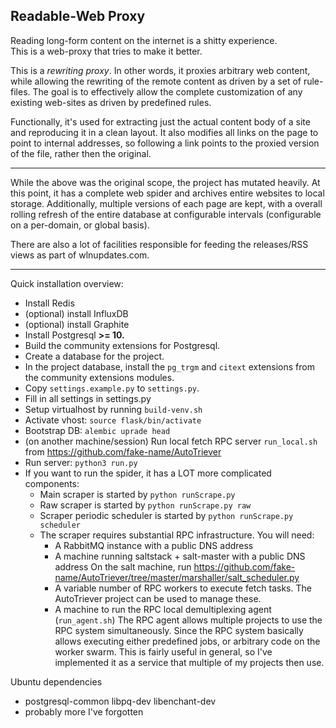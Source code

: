 ## Readable-Web Proxy

Reading long-form content on the internet is a shitty experience.   
This is a web-proxy that tries to make it better.

This is a *rewriting proxy*. In other words, it proxies arbitrary web
content, while allowing the rewriting of the remote content as driven
by a set of rule-files. The goal is to effectively allow the complete
customization of any existing web-sites as driven by predefined rules.

Functionally, it's used for extracting just the actual content body
of a site and reproducing it in a clean layout. It also modifies
all links on the page to point to internal addresses, so following a
link points to the proxied version of the file, rather then the original.

---

While the above was the original scope, the project has mutated heavily. At this 
point, it has a complete web spider and archives entire websites to local storage.
Additionally, multiple versions of each page are kept, with a overall rolling
refresh of the entire database at configurable intervals (configurable on a
per-domain, or global basis).

There are also a lot of facilities responsible for feeding the releases/RSS views
as part of wlnupdates.com.

---

Quick installation overview:

 - Install Redis 
 - (optional) install InfluxDB
 - (optional) install Graphite
 - Install Postgresql **>= 10.** 
 - Build the community extensions for Postgresql.
 - Create a database for the project.
 - In the project database, install the `pg_trgm` and `citext` extensions from the 
    community extensions modules.
 - Copy `settings.example.py` to `settings.py`.
 - Fill in all settings in settings.py
 - Setup virtualhost by running `build-venv.sh`
 - Activate vhost: `source flask/bin/activate`
 - Bootstrap DB: `alembic uprade head`
 - (on another machine/session) Run local fetch RPC server `run_local.sh` from 
 	https://github.com/fake-name/AutoTriever
 - Run server: `python3 run.py`
 - If you want to run the spider, it has a LOT more complicated components:
	 - Main scraper is started by `python runScrape.py`
	 - Raw scraper is started by `python runScrape.py raw`
	 - Scraper periodic scheduler is started by `python runScrape.py scheduler`
	 - The scraper requires substantial RPC infrastructure. You will need:
	 	+ A RabbitMQ instance with a public DNS address
	 	+ A machine running saltstack + salt-master with a public DNS address
	 		On the salt machine, run 
	 		https://github.com/fake-name/AutoTriever/tree/master/marshaller/salt_scheduler.py
	 	+ A variable number of RPC workers to execute fetch tasks. The 
	 		AutoTriever project can be used to manage these.
	 	+ A machine to run the RPC local demultiplexing agent (`run_agent.sh`)
	    The RPC agent allows multiple projects to use the RPC system 
	    simultaneously. Since the RPC system basically allows executing 
	    either predefined jobs, or arbitrary code on the worker swarm. This 
	    is fairly useful in general, so I've implemented it as a service
	    that multiple of my projects then use.

Ubuntu dependencies
 - postgresql-common libpq-dev libenchant-dev 
 - probably more I've forgotten

